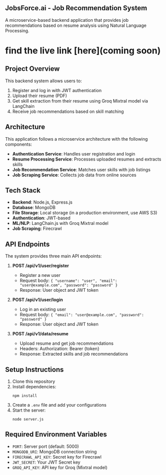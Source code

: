 ## JobsForce.ai - Job Recommendation System

A microservice-based backend application that provides job recommendations based on resume analysis using Natural Language Processing.

# find the live link [here](coming soon)

## Project Overview

This backend system allows users to:
1. Register and log in with JWT authentication
2. Upload their resume (PDF)
3. Get skill extraction from their resume using Groq Mixtral model via LangChain
4. Receive job recommendations based on skill matching

## Architecture

This application follows a microservice architecture with the following components:

- **Authentication Service**: Handles user registration and login
- **Resume Processing Service**: Processes uploaded resumes and extracts skills
- **Job Recommendation Service**: Matches user skills with job listings
- **Job Scraping Service**: Collects job data from online sources

## Tech Stack

- **Backend**: Node.js, Express.js
- **Database**: MongoDB
- **File Storage**: Local storage (in a production environment, use AWS S3)
- **Authentication**: JWT-based
- **ML/NLP**: LangChain.js with Groq Mixtral model
- **Job Scraping**: Firecrawl

## API Endpoints

The system provides three main API endpoints:

1. **POST /api/v1/user/register**
   - Register a new user
   - Request body: `{ "username": "user", "email": "user@example.com", "password": "password" }`
   - Response: User object and JWT token

2. **POST /api/v1/user/login**
   - Log in an existing user
   - Request body: `{ "email": "user@example.com", "password": "password" }`
   - Response: User object and JWT token

3. **POST /api/v1/data/resume**
   - Upload resume and get job recommendations
   - Headers: Authorization: Bearer {token}
   - Response: Extracted skills and job recommendations

## Setup Instructions

1. Clone this repository
2. Install dependencies:
   ```
   npm install
   ```
3. Create a `.env` file and add your configurations
4. Start the server:
   ```
   node server.js
   ```

## Required Environment Variables
- `PORT`: Server port (default: 5000)
- `MONGODB_URI`: MongoDB connection string
- `FIRECRAWL_API_KEY`: Secret key for Firecrawl
- `JWT_SECRET`: Your JWT Secret key
- `GROQ_API_KEY`: API key for Groq (Mixtral model)
